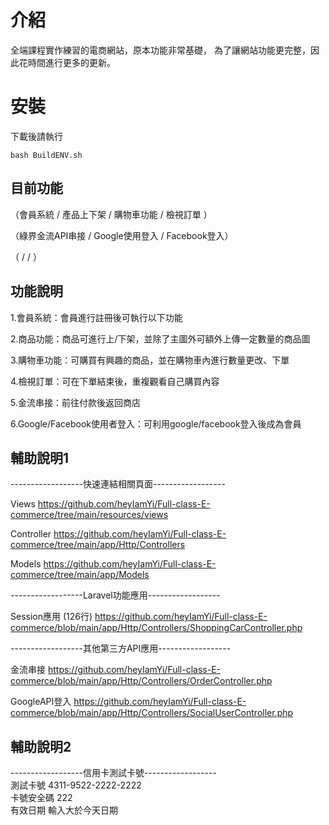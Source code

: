 介紹
=

全端課程實作練習的電商網站，原本功能非常基礎，
為了讓網站功能更完整，因此花時間進行更多的更新。

安裝
=
下載後請執行
```
bash BuildENV.sh
```

目前功能
-

（會員系統 / 產品上下架 / 購物車功能 / 檢視訂單 ）

（綠界金流API串接 / Google使用登入  / Facebook登入）

（ /   / ）

功能說明
-

1.會員系統：會員進行註冊後可執行以下功能

2.商品功能：商品可進行上/下架，並除了主圖外可額外上傳一定數量的商品圖

3.購物車功能：可購買有興趣的商品，並在購物車內進行數量更改、下單

4.檢視訂單：可在下單結束後，重複觀看自己購買內容

5.金流串接：前往付款後返回商店

6.Google/Facebook使用者登入：可利用google/facebook登入後成為會員


輔助說明1
-


------------------快速連結相關頁面------------------

Views 
https://github.com/heyIamYi/Full-class-E-commerce/tree/main/resources/views

Controller
https://github.com/heyIamYi/Full-class-E-commerce/tree/main/app/Http/Controllers

Models
https://github.com/heyIamYi/Full-class-E-commerce/tree/main/app/Models


------------------Laravel功能應用------------------


Session應用 (126行)
https://github.com/heyIamYi/Full-class-E-commerce/blob/main/app/Http/Controllers/ShoppingCarController.php



------------------其他第三方API應用------------------

金流串接
https://github.com/heyIamYi/Full-class-E-commerce/blob/main/app/Http/Controllers/OrderController.php

GoogleAPI登入
https://github.com/heyIamYi/Full-class-E-commerce/blob/main/app/Http/Controllers/SocialUserController.php



輔助說明2
-
------------------信用卡測試卡號------------------<br>
測試卡號   4311-9522-2222-2222 <br>
卡號安全碼 222<br>
有效日期   輸入大於今天日期<br>

